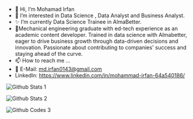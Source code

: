 - 👋 Hi, I’m Mohamad Irfan
- 👀 I’m interested in Data Science , Data Analyst and Business Analyst.
- ✨ I’m currently Data Science Trainee in AlmaBetter.
- 💞️Mechanical engineering graduate with ed-tech experience as an academic
content developer. Trained in data science with Almabetter, eager to drive business growth through data-driven decisions and innovation. Passionate
about contributing to companies' success and staying ahead of the curve.
- 📫 How to reach me ...
- 📧 E-Mail: md.irfan0143@gmail.com
- LinkedIn: https://www.linkedin.com/in/mohammad-irfan-64a540186/
<!---
irfan7210/irfan7210 is a ✨ special ✨ repository because its `README.md` (this file) appears on your GitHub profile.
You can click the Preview link to take a look at your changes.
--->
![Github Stats 1](https://github-readme-streak-stats.herokuapp.com/?user=irfan7210)  

![Github Stats 2](https://github-readme-stats.vercel.app/api?username=irfan7210)

![Github Codes 3](https://github-readme-stats.vercel.app/api/top-langs/?username=irfan7210)
